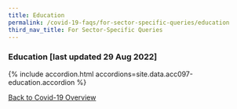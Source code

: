```yaml
---
title: Education
permalink: /covid-19-faqs/for-sector-specific-queries/education
third_nav_title: For Sector-Specific Queries
---
```


### Education [last updated 29 Aug 2022]

{% include accordion.html accordions=site.data.acc097-education.accordion %}

[Back to Covid-19 Overview](/covid/)
